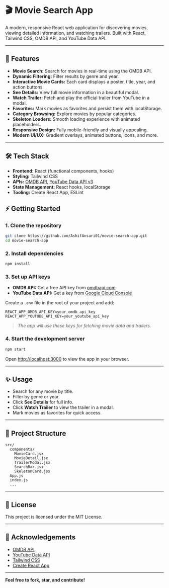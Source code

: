 # 🎬 Movie Search App

A modern, responsive React web application for discovering movies, viewing detailed information, and watching trailers. Built with React, Tailwind CSS, OMDB API, and YouTube Data API.

---

## 🚀 Features

- **Movie Search:** Search for movies in real-time using the OMDB API.
- **Dynamic Filtering:** Filter results by genre and year.
- **Interactive Movie Cards:** Each card displays a poster, title, year, and action buttons.
- **See Details:** View full movie information in a beautiful modal.
- **Watch Trailer:** Fetch and play the official trailer from YouTube in a modal.
- **Favorites:** Mark movies as favorites and persist them with localStorage.
- **Category Browsing:** Explore movies by popular categories.
- **Skeleton Loaders:** Smooth loading experience with animated placeholders.
- **Responsive Design:** Fully mobile-friendly and visually appealing.
- **Modern UI/UX:** Gradient overlays, animated buttons, icons, and more.

---

## 🛠️ Tech Stack

- **Frontend:** React (functional components, hooks)
- **Styling:** Tailwind CSS
- **APIs:** [OMDB API](https://www.omdbapi.com/), [YouTube Data API v3](https://developers.google.com/youtube/v3)
- **State Management:** React hooks, localStorage
- **Tooling:** Create React App, ESLint

## ⚡ Getting Started

### 1. **Clone the repository**
```bash
git clone https://github.com/AshifAnsari01/movie-search-app.git
cd movie-search-app
```

### 2. **Install dependencies**
```bash
npm install
```

### 3. **Set up API keys**

- **OMDB API:** Get a free API key from [omdbapi.com](https://www.omdbapi.com/apikey.aspx)
- **YouTube Data API:** Get a key from [Google Cloud Console](https://console.developers.google.com/)

Create a `.env` file in the root of your project and add:
```
REACT_APP_OMDB_API_KEY=your_omdb_api_key
REACT_APP_YOUTUBE_API_KEY=your_youtube_api_key
```

> _The app will use these keys for fetching movie data and trailers._

### 4. **Start the development server**
```bash
npm start
```
Open [http://localhost:3000](http://localhost:3000) to view the app in your browser.

---

## ✨ Usage

- Search for any movie by title.
- Filter by genre or year.
- Click **See Details** for full info.
- Click **Watch Trailer** to view the trailer in a modal.
- Mark movies as favorites for quick access.

---

## 📂 Project Structure

```
src/
  components/
    MovieCard.jsx
    MovieDetail.jsx
    TrailerModal.jsx
    SearchBar.jsx
    SkeletonCard.jsx
  App.js
  index.js
  ...
```

---

## 📝 License

This project is licensed under the MIT License.

---

## 🙌 Acknowledgements

- [OMDB API](https://www.omdbapi.com/)
- [YouTube Data API](https://developers.google.com/youtube/v3)
- [Tailwind CSS](https://tailwindcss.com/)
- [Create React App](https://create-react-app.dev/)

---

**Feel free to fork, star, and contribute!**
